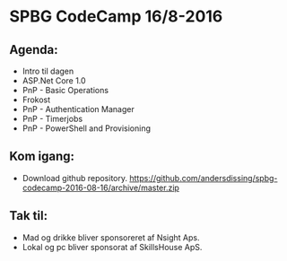 # SPBG CodeCamp 16/8-2016

## Agenda:
  - Intro til dagen
  - ASP.Net Core 1.0
  - PnP - Basic Operations
  - Frokost
  - PnP - Authentication Manager
  - PnP - Timerjobs
  - PnP - PowerShell and Provisioning

## Kom igang:
- Download github repository. https://github.com/andersdissing/spbg-codecamp-2016-08-16/archive/master.zip

## Tak til:
- Mad og drikke bliver sponsoreret af Nsight Aps.
- Lokal og pc bliver sponsorat af SkillsHouse ApS.
